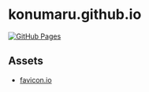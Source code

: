 # konumaru.github.io

[![GitHub Pages](https://github.com/konumaru/konumaru.github.io/actions/workflows/gh-pages.yml/badge.svg)](https://github.com/konumaru/konumaru.github.io/actions/workflows/gh-pages.yml)

## Assets

- [favicon.io](https://favicon.io/)
